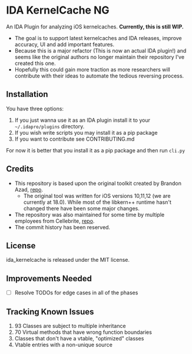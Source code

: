 # IDA KernelCache NG
An IDA Plugin for analyzing iOS kernelcaches. **Currently, this is still WIP.**

* The goal is to support latest kernelcaches and IDA releases, improve accuracy, UI and add important features.
* Because this is a major refactor (This is now an actual IDA plugin!) and seems like the original authors no longer maintain their repository I've created this one.
* Hopefully this could gain more traction as more researchers will contribute with their ideas to automate the tedious reversing process.

## Installation
You have three options:
1. If you just wanna use it as an IDA plugin install it to your `~/.idapro/plugins` directory.
2. If you wish write scripts you may install it as a pip package 
3. If you want to contribute see CONTRIBUTING.md

For now it is better that you install it as a pip package and then run `cli.py`

## Credits
* This repository is based upon the original toolkit created by Brandon Azad, [repo](https://github.com/bazad/ida_kernelcache).
  * The original tool was written for iOS versions 10,11,12 (we are currently at 18.0). While most of the libkern++ runtime hasn't changed there have been some major changes.
* The repository was also maintained for some time by multiple employees from Cellebrite, [repo](https://github.com/cellebrite-labs/ida_kernelcache).
* The commit history has been reserved.

## License
ida_kernelcache is released under the MIT license.

## Improvements Needed
- [ ] Resolve TODOs for edge cases in all of the phases

## Tracking Known Issues
1. 93 Classes are subject to multiple inheritance
2. 70 Virtual methods that have wrong function boundaries
3. Classes that don't have a vtable, "optimized" classes
4. Vtable entries with a non-unique source